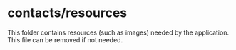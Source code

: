 # contacts/resources

This folder contains resources (such as images) needed by the application. This file can
be removed if not needed.
